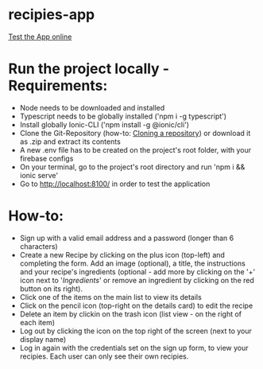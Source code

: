 # recipies-app

[Test the App online](https://recipies-app-96519.web.app/)

# Run the project locally - Requirements:

- Node needs to be downloaded and installed
- Typescript needs to be globally installed ('npm i -g typescript')
- Install globally Ionic-CLI ('npm install -g @ionic/cli')
- Clone the Git-Repository (how-to: [Cloning a repository](https://docs.github.com/en/repositories/creating-and-managing-repositories/cloning-a-repository)) or download it as .zip and extract its contents
- A new .env file has to be created on the project's root folder, with your firebase configs
- On your terminal, go to the project's root directory and run 'npm i && ionic serve'
- Go to [http://localhost:8100/](http://localhost:8100/) in order to test the application


# How-to:

- Sign up with a valid email address and a password (longer than 6 characters)
- Create a new Recipe by clicking on the plus icon (top-left) and completing the form. Add an image (optional), a title, the instructions and your recipe's ingredients (optional - add more by clicking on the '+' icon next to '_Ingredients_' or remove an ingredient by clicking on the red button on its right).
- Click one of the items on the main list to view its details
- Click on the pencil icon (top-right on the details card) to edit the recipe
- Delete an item by clickin on the trash icon (list view - on the right of each item)
- Log out by clicking the icon on the top right of the screen (next to your display name)
- Log in again with the credentials set on the sign up form, to view your recipies. Each user can only see their own recipies.
